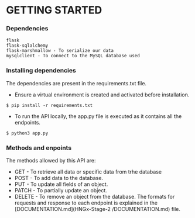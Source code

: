 # GETTING STARTED
### Dependencies
```
flask
flask-sqlalchemy
flask-marshmallow - To serialize our data
mysqlclient - To connect to the MySQL database used
```
### Installing dependencies
The dependencies are present in the requirements.txt file.
- Ensure a virtual environment is created and activated before installation.
```
$ pip install -r requirements.txt
```
- To run the API locally, the app.py file is executed as it contains all the endpoints.
```
$ python3 app.py
```
### Methods and enpoints
The methods allowed by this API are:
- GET - To retrieve all data or specific data from trhe database
- POST - To add data to the database.
- PUT - To update all fields of an object.
- PATCH - To partially update an object.
- DELETE - To remove an object from the database.
The formats for requests and response to each endpoint is explained in the [DOCUMENTATION.md](HNGx-Stage-2
/DOCUMENTATION.md) file.
